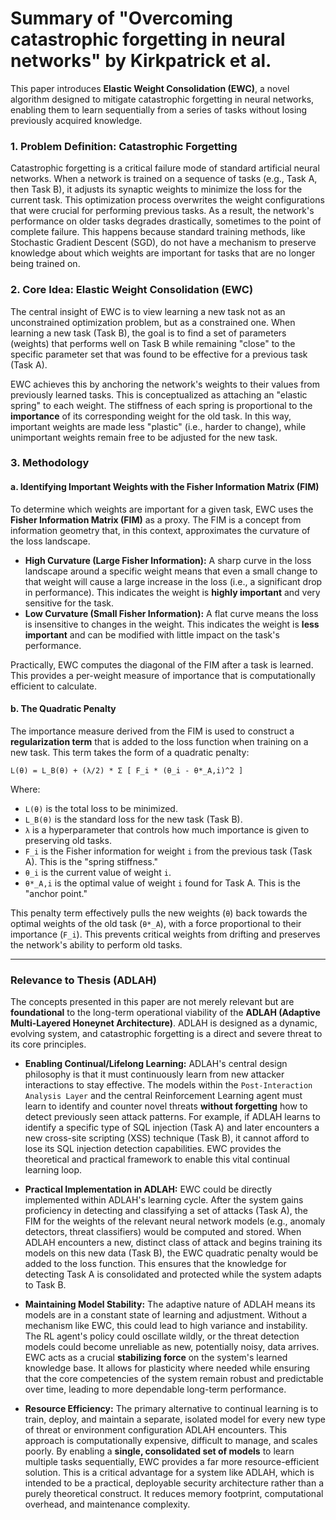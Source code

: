 # Summary of "Overcoming catastrophic forgetting in neural networks" by Kirkpatrick et al.

This paper introduces **Elastic Weight Consolidation (EWC)**, a novel algorithm designed to mitigate catastrophic forgetting in neural networks, enabling them to learn sequentially from a series of tasks without losing previously acquired knowledge.

### 1. Problem Definition: Catastrophic Forgetting

Catastrophic forgetting is a critical failure mode of standard artificial neural networks. When a network is trained on a sequence of tasks (e.g., Task A, then Task B), it adjusts its synaptic weights to minimize the loss for the current task. This optimization process overwrites the weight configurations that were crucial for performing previous tasks. As a result, the network's performance on older tasks degrades drastically, sometimes to the point of complete failure. This happens because standard training methods, like Stochastic Gradient Descent (SGD), do not have a mechanism to preserve knowledge about which weights are important for tasks that are no longer being trained on.

### 2. Core Idea: Elastic Weight Consolidation (EWC)

The central insight of EWC is to view learning a new task not as an unconstrained optimization problem, but as a constrained one. When learning a new task (Task B), the goal is to find a set of parameters (weights) that performs well on Task B while remaining "close" to the specific parameter set that was found to be effective for a previous task (Task A).

EWC achieves this by anchoring the network's weights to their values from previously learned tasks. This is conceptualized as attaching an "elastic spring" to each weight. The stiffness of each spring is proportional to the **importance** of its corresponding weight for the old task. In this way, important weights are made less "plastic" (i.e., harder to change), while unimportant weights remain free to be adjusted for the new task.

### 3. Methodology

#### a. Identifying Important Weights with the Fisher Information Matrix (FIM)

To determine which weights are important for a given task, EWC uses the **Fisher Information Matrix (FIM)** as a proxy. The FIM is a concept from information geometry that, in this context, approximates the curvature of the loss landscape.

*   **High Curvature (Large Fisher Information):** A sharp curve in the loss landscape around a specific weight means that even a small change to that weight will cause a large increase in the loss (i.e., a significant drop in performance). This indicates the weight is **highly important** and very sensitive for the task.
*   **Low Curvature (Small Fisher Information):** A flat curve means the loss is insensitive to changes in the weight. This indicates the weight is **less important** and can be modified with little impact on the task's performance.

Practically, EWC computes the diagonal of the FIM after a task is learned. This provides a per-weight measure of importance that is computationally efficient to calculate.

#### b. The Quadratic Penalty

The importance measure derived from the FIM is used to construct a **regularization term** that is added to the loss function when training on a new task. This term takes the form of a quadratic penalty:

`L(θ) = L_B(θ) + (λ/2) * Σ [ F_i * (θ_i - θ*_A,i)^2 ]`

Where:
*   `L(θ)` is the total loss to be minimized.
*   `L_B(θ)` is the standard loss for the new task (Task B).
*   `λ` is a hyperparameter that controls how much importance is given to preserving old tasks.
*   `F_i` is the Fisher information for weight `i` from the previous task (Task A). This is the "spring stiffness."
*   `θ_i` is the current value of weight `i`.
*   `θ*_A,i` is the optimal value of weight `i` found for Task A. This is the "anchor point."

This penalty term effectively pulls the new weights (`θ`) back towards the optimal weights of the old task (`θ*_A`), with a force proportional to their importance (`F_i`). This prevents critical weights from drifting and preserves the network's ability to perform old tasks.

---

### Relevance to Thesis (ADLAH)

The concepts presented in this paper are not merely relevant but are **foundational** to the long-term operational viability of the **ADLAH (Adaptive Multi-Layered Honeynet Architecture)**. ADLAH is designed as a dynamic, evolving system, and catastrophic forgetting is a direct and severe threat to its core principles.

*   **Enabling Continual/Lifelong Learning:** ADLAH's central design philosophy is that it must continuously learn from new attacker interactions to stay effective. The models within the `Post-Interaction Analysis Layer` and the central Reinforcement Learning agent must learn to identify and counter novel threats **without forgetting** how to detect previously seen attack patterns. For example, if ADLAH learns to identify a specific type of SQL injection (Task A) and later encounters a new cross-site scripting (XSS) technique (Task B), it cannot afford to lose its SQL injection detection capabilities. EWC provides the theoretical and practical framework to enable this vital continual learning loop.

*   **Practical Implementation in ADLAH:** EWC could be directly implemented within ADLAH's learning cycle. After the system gains proficiency in detecting and classifying a set of attacks (Task A), the FIM for the weights of the relevant neural network models (e.g., anomaly detectors, threat classifiers) would be computed and stored. When ADLAH encounters a new, distinct class of attack and begins training its models on this new data (Task B), the EWC quadratic penalty would be added to the loss function. This ensures that the knowledge for detecting Task A is consolidated and protected while the system adapts to Task B.

*   **Maintaining Model Stability:** The adaptive nature of ADLAH means its models are in a constant state of learning and adjustment. Without a mechanism like EWC, this could lead to high variance and instability. The RL agent's policy could oscillate wildly, or the threat detection models could become unreliable as new, potentially noisy, data arrives. EWC acts as a crucial **stabilizing force** on the system's learned knowledge base. It allows for plasticity where needed while ensuring that the core competencies of the system remain robust and predictable over time, leading to more dependable long-term performance.

*   **Resource Efficiency:** The primary alternative to continual learning is to train, deploy, and maintain a separate, isolated model for every new type of threat or environment configuration ADLAH encounters. This approach is computationally expensive, difficult to manage, and scales poorly. By enabling a **single, consolidated set of models** to learn multiple tasks sequentially, EWC provides a far more resource-efficient solution. This is a critical advantage for a system like ADLAH, which is intended to be a practical, deployable security architecture rather than a purely theoretical construct. It reduces memory footprint, computational overhead, and maintenance complexity.